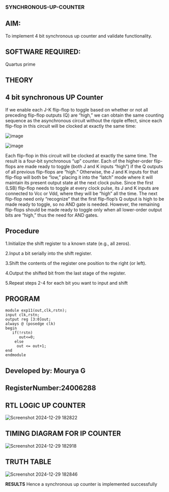 ### SYNCHRONOUS-UP-COUNTER

## AIM:

To implement 4 bit synchronous up counter and validate functionality.

## SOFTWARE REQUIRED:

Quartus prime

## THEORY

## 4 bit synchronous UP Counter

If we enable each J-K flip-flop to toggle based on whether or not all preceding flip-flop outputs (Q) are “high,” we can obtain the same counting sequence as the asynchronous circuit without the ripple effect, since each flip-flop in this circuit will be clocked at exactly the same time:

![image](https://github.com/naavaneetha/SYNCHRONOUS-UP-COUNTER/assets/154305477/d5db3fa0-e413-404c-b80e-b2f39d82e7e8)


![image](https://github.com/naavaneetha/SYNCHRONOUS-UP-COUNTER/assets/154305477/52cb61eb-d04b-442d-810c-31185a68410b)

Each flip-flop in this circuit will be clocked at exactly the same time.
The result is a four-bit synchronous “up” counter. Each of the higher-order flip-flops are made ready to toggle (both J and K inputs “high”) if the Q outputs of all previous flip-flops are “high.”
Otherwise, the J and K inputs for that flip-flop will both be “low,” placing it into the “latch” mode where it will maintain its present output state at the next clock pulse.
Since the first (LSB) flip-flop needs to toggle at every clock pulse, its J and K inputs are connected to Vcc or Vdd, where they will be “high” all the time.
The next flip-flop need only “recognize” that the first flip-flop’s Q output is high to be made ready to toggle, so no AND gate is needed.
However, the remaining flip-flops should be made ready to toggle only when all lower-order output bits are “high,” thus the need for AND gates.
## Procedure
1.Initialize the shift register to a known state (e.g., all zeros).

2.Input a bit serially into the shift register.

3.Shift the contents of the register one position to the right (or left).

4.Output the shifted bit from the last stage of the register.

5.Repeat steps 2-4 for each bit you want to input and shift


## PROGRAM
~~~
module exp11(out,clk,rstn);
input clk,rstn;
output reg [3:0]out;
always @ (posedge clk)
begin
   if(!rstn)
	  out<=0;
	else
     out <= out+1;
end
endmodule
~~~



## Developed by: Mourya G
## RegisterNumber:24006288


## RTL LOGIC UP COUNTER
![Screenshot 2024-12-29 182822](https://github.com/user-attachments/assets/7f3d3149-06b0-4872-b860-536d86896324)




## TIMING DIAGRAM FOR IP COUNTER
![Screenshot 2024-12-29 182918](https://github.com/user-attachments/assets/b62de46d-e98a-47c5-b8f3-5f26930aafc5)




## TRUTH TABLE
![Screenshot 2024-12-29 182846](https://github.com/user-attachments/assets/e8f7fe76-2b5a-48df-ae9d-565780c003a2)



**RESULTS**
Hence a synchronous up counter is implemented successfully
